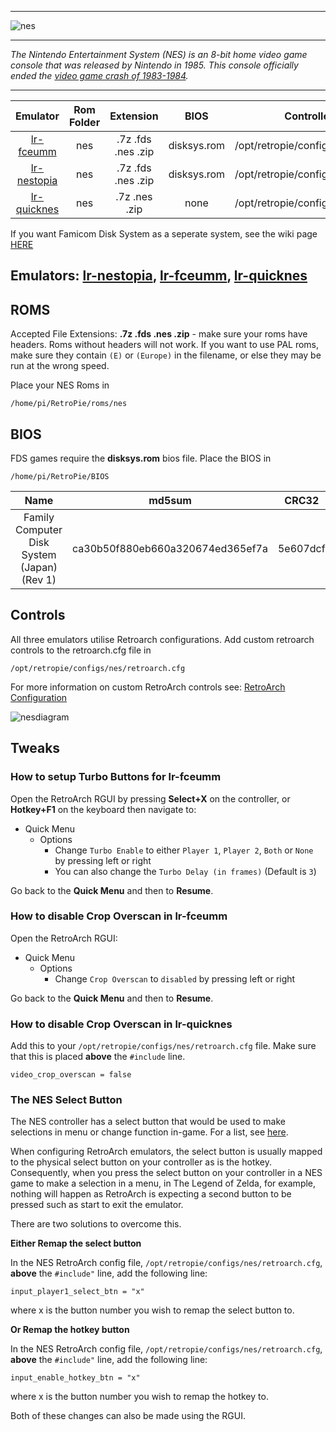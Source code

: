 ***
![nes](https://cloud.githubusercontent.com/assets/10035308/12213379/4a0e517a-b634-11e5-98c4-91cc27549706.png)
***
_The Nintendo Entertainment System (NES) is an 8-bit home video game console that was released by Nintendo in 1985. This console officially ended the [video game crash of 1983-1984](https://en.wikipedia.org/wiki/Video_game_crash_of_1983)._

***

| Emulator | Rom Folder | Extension | BIOS |  Controller Config |
| :---: | :---: | :---: | :---: | :---: |
| [lr-fceumm](https://github.com/libretro/libretro-fceumm) | nes  | .7z .fds .nes .zip | disksys.rom | /opt/retropie/configs/nes/retroarch.cfg |
| [lr-nestopia](https://github.com/libretro/nestopia) | nes  | .7z .fds .nes .zip | disksys.rom | /opt/retropie/configs/nes/retroarch.cfg |
| [lr-quicknes](https://github.com/libretro/QuickNES_Core) | nes  | .7z .nes .zip | none | /opt/retropie/configs/nes/retroarch.cfg |

If you want Famicom Disk System as a seperate system, see the wiki page [HERE](Famicom-Disk-System)

## Emulators: [lr-nestopia](https://github.com/libretro/nestopia), [lr-fceumm](https://github.com/libretro/libretro-fceumm), [lr-quicknes](https://github.com/libretro/QuickNES_Core)

## ROMS

Accepted File Extensions: **.7z .fds .nes .zip** - make sure your roms have headers. Roms without headers will not work. If you want to use PAL roms, make sure they contain `(E)` or `(Europe)` in the filename, or else they may be run at the wrong speed.

Place your NES Roms in
```
/home/pi/RetroPie/roms/nes
```
## BIOS

FDS games require the **disksys.rom** bios file. Place the BIOS in
```
/home/pi/RetroPie/BIOS
```

| Name | md5sum | CRC32 |
| :--: | :--: | :--: |
| Family Computer Disk System (Japan) (Rev 1) | ca30b50f880eb660a320674ed365ef7a | 5e607dcf |

## Controls

All three emulators utilise Retroarch configurations. Add custom retroarch controls to the retroarch.cfg file in

```shell
/opt/retropie/configs/nes/retroarch.cfg
```
For more information on custom RetroArch controls see: [RetroArch Configuration](RetroArch-Configuration)

![nesdiagram](https://cloud.githubusercontent.com/assets/10035308/8245062/4f0c5b8e-15e6-11e5-9255-b920543518d6.png)

## Tweaks

### How to setup Turbo Buttons for lr-fceumm

Open the RetroArch RGUI by pressing **Select+X** on the controller, or **Hotkey+F1** on the keyboard then navigate to:

* Quick Menu
    * Options
        * Change `Turbo Enable` to either `Player 1`, `Player 2`, `Both` or `None` by pressing left or right
        * You can also change the `Turbo Delay (in frames)` (Default is `3`)

Go back to the **Quick Menu** and then to **Resume**.

### How to disable Crop Overscan in lr-fceumm

Open the RetroArch RGUI:

* Quick Menu
    * Options
        * Change `Crop Overscan` to `disabled` by pressing left or right

Go back to the **Quick Menu** and then to **Resume**.

### How to disable Crop Overscan in lr-quicknes

Add this to your `/opt/retropie/configs/nes/retroarch.cfg` file. Make sure that this is placed **above** the `#include` line.

```shell
video_crop_overscan = false
```

### The NES Select Button

The NES controller has a select button that would be used to make selections in menu or change function in-game. For a list, see [here](http://www.racketboy.com/retro/nintendo/nes/so-what-was-the-nes-select-button-for).

When configuring RetroArch emulators, the select button is usually mapped to the physical select button on your controller as is the hotkey. Consequently, when you press the select button on your controller in a NES game to make a selection in a menu, in The Legend of Zelda, for example, nothing will happen as RetroArch is expecting a second button to be pressed such as start to exit the emulator.

There are two solutions to overcome this.

**Either Remap the select button**

In the NES RetroArch config file, `/opt/retropie/configs/nes/retroarch.cfg`, **above** the `#include"` line, add the following line:

```
input_player1_select_btn = "x"
```

where x is the button number you wish to remap the select button to.

**Or Remap the hotkey button**

In the NES RetroArch config file, `/opt/retropie/configs/nes/retroarch.cfg`, **above** the `#include"` line, add the following line:

```
input_enable_hotkey_btn = "x"
```

where x is the button number you wish to remap the hotkey to.

Both of these changes can also be made using the RGUI.